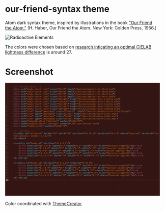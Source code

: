 # our-friend-syntax theme

Atom dark syntax theme, inspired by illustrations in the book ["Our Friend the Atom."](https://www.brainpickings.org/2013/02/18/our-friend-the-atom-disney/) (H. Haber, Our Friend the Atom. New York: Golden Press, 1956.)

![Radioactive Elements](https://farm5.staticflickr.com/4122/4782028680_ebc57c6fea_n.jpg")

The colors were chosen based on [research inticating an optimal CIELAB lightness difference](http://cs.brown.edu/people/zuffi/Site/Welcome_files/2007_Zuffi_ICIAP.pdf) is around 27.

# Screenshot
![Screenshot](https://raw.githubusercontent.com/atomicguy/our-friend-syntax/master/images/html_sample.png)

Color coordinated with [ThemeCreator](https://github.com/mswift42/themecreator)
